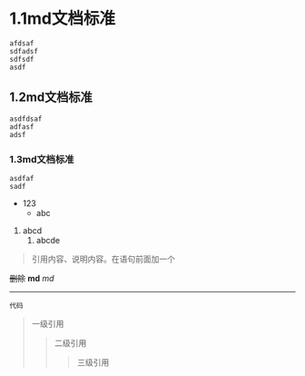 
# 1.1md文档标准
    afdsaf
    sdfadsf
    sdfsdf
    asdf
## 1.2md文档标准
    asdfdsaf
    adfasf
    adsf
### 1.3md文档标准
    asdfaf
    sadf

+ 123
    + abc

1. abcd
    1. abcde

> 引用内容、说明内容。在语句前面加一个

~~删除~~
**md**
*md*  

---

` 代码 `

> 一级引用
>> 二级引用
>>> 三级引用